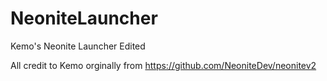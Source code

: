 # NeoniteLauncher
Kemo's Neonite Launcher Edited


All credit to Kemo orginally from https://github.com/NeoniteDev/neonitev2
